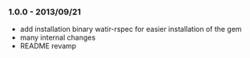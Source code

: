 ### 1.0.0 - 2013/09/21

* add installation binary watir-rspec for easier installation of the gem
* many internal changes
* README revamp
